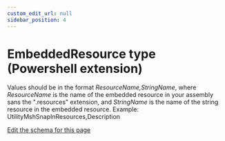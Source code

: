 ```yaml
---
custom_edit_url: null
sidebar_position: 4
---
```

# EmbeddedResource type (Powershell extension)
Values should be in the format *ResourceName,StringName*, where *ResourceName* is the name of the embedded resource in your assembly sans the ".resources" extension, and *StringName* is the name of the string resource in the embedded resource.   Example: UtilityMshSnapInResources,Description

[Edit the schema for this page](https://github.com/wixtoolset/web/blob/master/src/xsd4/ps.xsd)